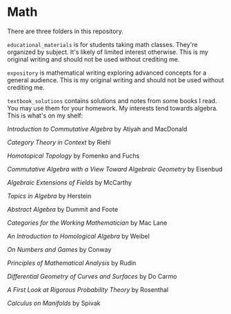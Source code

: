 # Math 

There are three folders in this repository. 

```educational_materials``` is for students taking math classes. They're organized by subject. It's likely of limited interest otherwise. This is my original writing and should not be used without crediting me. 

```expository``` is mathematical writing exploring advanced concepts for a general audience. This is my original writing and should not be used without crediting me.

```textbook_solutions``` contains solutions and notes from some books I read. You may use them for your homework. My interests tend towards algebra. This is what's on my shelf:  

*Introduction to Commutative Algebra* by Atiyah and MacDonald

*Category Theory in Context* by Riehl

*Homotopical Topology* by Fomenko and Fuchs 

*Commutative Algebra with a View Toward Algebraic Geometry* by Eisenbud

*Algebraic Extensions of Fields* by McCarthy

*Topics in Algebra* by Herstein 

*Abstract Algebra* by Dummit and Foote

*Categories for the Working Mathematician* by Mac Lane

*An Introduction to Homological Algebra* by Weibel

*On Numbers and Games* by Conway

*Principles of Mathematical Analysis* by Rudin

*Differential Geometry of Curves and Surfaces* by Do Carmo

*A First Look at Rigorous Probability Theory* by Rosenthal

*Calculus on Manifolds* by Spivak 
 

